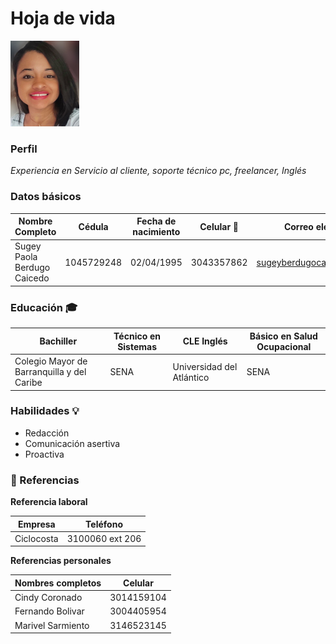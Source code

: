 # Hoja de vida

<img src="img/sugeybr.jpg" width="110">

###  Perfil

 _Experiencia en Servicio al cliente, soporte técnico pc, freelancer, Inglés_

### Datos básicos

| Nombre Completo | Cédula | Fecha de nacimiento | Celular 📱 | Correo electrónico 📧 | 
| --- | --- | --- | --- | --- |
| Sugey Paola Berdugo Caicedo | 1045729248 | 02/04/1995 | 3043357862 | sugeyberdugocaicedo@gmail.com |

### Educación 🎓

| Bachiller |  Técnico en Sistemas | CLE Inglés | Básico en Salud Ocupacional |
| --- | --- | --- | --- |
|Colegio Mayor de Barranquilla y del Caribe| SENA | Universidad del Atlántico | SENA|

### Habilidades 💡

* Redacción                         
* Comunicación asertiva
* Proactiva

### 🔹 Referencias 

**Referencia laboral**

| Empresa |  Teléfono |
| --- | --- |
| Ciclocosta | 3100060 ext 206 |

**Referencias personales**

| Nombres completos | Celular |
| --- | --- |
| Cindy Coronado | 3014159104 |
| Fernando Bolivar | 3004405954 |
| Marivel Sarmiento | 3146523145 |








